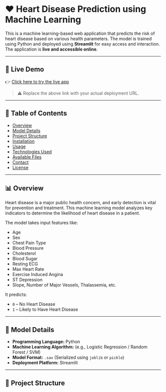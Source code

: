 # ❤️ Heart Disease Prediction using Machine Learning

This is a machine learning-based web application that predicts the risk of heart disease based on various health parameters. The model is trained using Python and deployed using **Streamlit** for easy access and interaction. The application is **live and accessible online**.

---

## 🚀 Live Demo

👉 [Click here to try the live app](https://your-deployment-link-here)

> ⚠️ Replace the above link with your actual deployment URL.

---

## 📌 Table of Contents

- [Overview](#-overview)
- [Model Details](#-model-details)
- [Project Structure](#-project-structure)
- [Installation](#-installation)
- [Usage](#-usage)
- [Technologies Used](#-technologies-used)
- [Available Files](#-available-files)
- [Contact](#-contact)
- [License](#-license)

---

## 📊 Overview

Heart disease is a major public health concern, and early detection is vital for prevention and treatment. This machine learning model analyzes key indicators to determine the likelihood of heart disease in a patient.

The model takes input features like:
- Age
- Sex
- Chest Pain Type
- Blood Pressure
- Cholesterol
- Blood Sugar
- Resting ECG
- Max Heart Rate
- Exercise Induced Angina
- ST Depression
- Slope, Number of Major Vessels, Thalassemia, etc.

It predicts:
- `0` – No Heart Disease
- `1` – Likely to Have Heart Disease

---

## 🧠 Model Details

- **Programming Language:** Python  
- **Machine Learning Algorithm:** (e.g., Logistic Regression / Random Forest / SVM)  
- **Model Format:** `.sav` (Serialized using `joblib` or `pickle`)  
- **Deployment Platform:** Streamlit

---

## 📁 Project Structure

